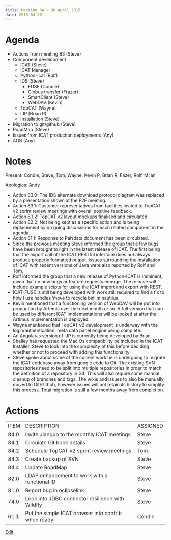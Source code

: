```yaml
---
title: Meeting 84 – 30 April 2015
date: 2015-04-30
---
```


# Agenda

  - Actions from meeting 83 (Steve)
  - Component development
      - ICAT (Steve)
      - ICAT Manager
      - Python-icat (Rolf)
      - IDS (Steve)
          - FUSE (Condie)
          - Globus transfer (Frazer)
          - SmartClient (Steve)
          - WebDAV (Kevin)
      - TopCAT (Wayne)
      - IJP (Brian R)
      - Installation (Steve)
  - Migration to git/github (Steve)
  - RoadMap (Steve)
  - Issues from ICAT production deployments (Any)
  - AOB (Any)

# Notes

Present: Condie, Steve, Tom, Wayne, Kevin P, Brian R, Fazer, Rolf, Milan

Apologies: Andy

  - Action 83.0: The IDS alternate download protocol diagram was
    replaced by a presentation shown at the F2F meeting.
  - Action 83.1: Customer representatives from facilities invited to
    TopCAT v2 sprint review meetings with overall positive feedback.
  - Action 83.2: TopCAT v2 layout mockups finalised and circulated.
  - Action 82.2: Not being kept as a specific action and is being
    replacement by on going discussions for each related component in
    the agenda.
  - Action 81.1: Response to PaNdata document has been circulated.
  - Since the previous meeting Steve informed the group that a few bugs
    have been brought to light in the latest release of ICAT. The first
    being that the export call of the ICAT RESTful interface does not
    always produce properly formatted output. Issues surrounding the
    installation of ICAT with recent versions of Java were also reported
    by Rolf and Tom.
  - Rolf informed the group that a new release of Python-ICAT is
    imminent, given that no new bugs or feature requests emerge. The
    release will include example scipts for using the ICAT import and
    export with REST.
  - ICAT-FUSE is still being developed with work still required to find
    a fix to how Fuse handles ‘move to recycle bin’ in nautilus.
  - Kevin mentioned that a functioning version of WebDAV will be put
    into production by Artemis over the next month or so. A full version
    that can be used by different ICAT implementations will be looked at
    after the Artimus implementation is deployed.
  - Wayne mentioned that TopCAT v2 development is underway with the
    login/authentication, meta data panel engine being complete.
  - An AngularJs version of IJP is currently being developed by Brian.
  - Shelley has requested the Mac Os compatibility be included in the
    ICAT Installer. Steve to look into the complexity of this before
    deciding whether or not to proceed with adding this functionality.
  - Steve spoke about some of the current work he is undergoing to
    migrate the ICAT codebase away from google code to Git. The existing
    SVN repositories need to be split into multiple repositories in
    order to match the definition of a repository in Git. This will also
    require some manual cleanup of branches and tags. The wikis and
    issues to also be manually moved to Git/Github, however issues will
    not retain its history to simplify this process. Total migration is
    still a few months away from
completion.

# Actions

|      |                                                     |          |
| ---- | --------------------------------------------------- | -------- |
| ITEM | DESCRIPTION                                         | ASSIGNED |
| 84.0 | Invite Jianguo to the monthly ICAT meetings         | Steve    |
| 84.1 | Circulate Git book details                          | Steve    |
| 84.2 | Schedule TopCAT v2 sprint review meetings           | Tom      |
| 84.3 | Create backup of SVN                                | Steve    |
| 84.4 | Update RoadMap                                      | Steve    |
| 82.0 | LDAP enhancement to work with a functional ID       | Steve    |
| 81.0 | Report bug in eclipselink                           | Steve    |
| 74.0 | Look into JDBC connector resilience with Wildfly    | Steve    |
| 61.1 | Put the simple ICAT browser into contrib when ready | Condie   |

[Edit](https://icatproject.org/wp-admin/post.php?post=522&action=edit)
